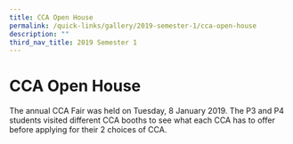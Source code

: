 ```yaml
---
title: CCA Open House
permalink: /quick-links/gallery/2019-semester-1/cca-open-house
description: ""
third_nav_title: 2019 Semester 1
---
```

# **CCA Open House**

The annual CCA Fair was held on Tuesday, 8 January 2019. The P3 and P4 students visited different CCA booths to see what each CCA has to offer before applying for their 2 choices of CCA.

